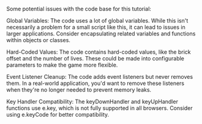 Some potential issues with the code base for this tutorial:

Global Variables: The code uses a lot of global variables. While this isn't necessarily a problem for a small script like this, it can lead to issues in larger applications. Consider encapsulating related variables and functions within objects or classes.

Hard-Coded Values: The code contains hard-coded values, like the brick offset and the number of lives. These could be made into configurable parameters to make the game more flexible.

Event Listener Cleanup: The code adds event listeners but never removes them. In a real-world application, you'd want to remove these listeners when they're no longer needed to prevent memory leaks.

Key Handler Compatibility: The keyDownHandler and keyUpHandler functions use e.key, which is not fully supported in all browsers. Consider using e.keyCode for better compatibility.